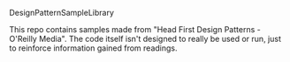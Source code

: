 DesignPatternSampleLibrary

This repo contains samples made from "Head First Design Patterns - O'Reilly Media". The code itself isn't designed to really be used or run, just to reinforce information gained from readings.
